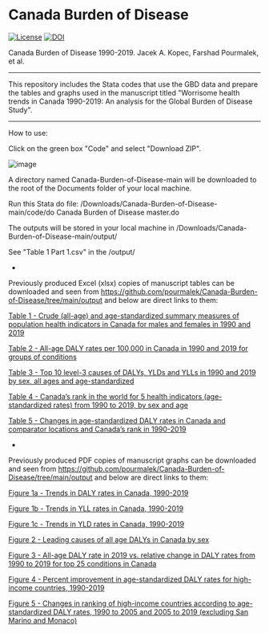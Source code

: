 # Canada Burden of Disease

[![License](https://img.shields.io/badge/License-Apache%202.0-blue.svg)](https://opensource.org/licenses/Apache-2.0) [![DOI](https://zenodo.org/badge/475202009.svg)](https://zenodo.org/badge/latestdoi/475202009)



Canada Burden of Disease 1990-2019. Jacek A. Kopec, Farshad Pourmalek, et al. 


**********************

This repository includes the Stata codes that use the GBD data and prepare the tables and graphs used in the manuscript titled "Worrisome health trends in Canada 1990-2019: An analysis for the Global Burden of Disease Study". 

**********************

How to use:

Click on the green box "Code" and select "Download ZIP".

![image](https://user-images.githubusercontent.com/30849720/160523195-a884f426-a836-4238-8441-577716a67e7a.png)

A directory named Canada-Burden-of-Disease-main will be downloaded to the root of the Documents folder of your local machine. 

Run this Stata do file: /Downloads/Canada-Burden-of-Disease-main/code/do Canada Burden of Disease master.do

The outputs will be stored in your local machine in /Downloads/Canada-Burden-of-Disease-main/output/

See "Table 1 Part 1.csv" in the /output/

*

Previously produced Excel (xlsx) copies of manuscript tables can be downloaded and seen from https://github.com/pourmalek/Canada-Burden-of-Disease/tree/main/output and below are direct links to them:

[Table 1 - Crude (all-age) and age-standardized summary measures of population health indicators in Canada for males and females in 1990 and 2019](https://github.com/pourmalek/Canada-Burden-of-Disease/blob/main/output/Table%201.xlsx)

[Table 2 - All-age DALY rates per 100,000 in Canada in 1990 and 2019 for groups of conditions](https://github.com/pourmalek/Canada-Burden-of-Disease/blob/main/output/Table%202.xlsx)

[Table 3 - Top 10 level-3 causes of DALYs, YLDs and YLLs in 1990 and 2019 by sex, all ages and age-standardized]()

[Table 4 - Canada’s rank in the world for 5 health indicators (age-standardized rates) from 1990 to 2019, by sex and age]()

[Table 5 - Changes in age-standardized DALY rates in Canada and comparator locations and Canada’s rank in 1990-2019]()

*

Previously produced PDF copies of manuscript graphs can be downloaded and seen from https://github.com/pourmalek/Canada-Burden-of-Disease/tree/main/output and below are direct links to them:

[Figure 1a - Trends in DALY rates in Canada, 1990-2019]()

[Figure 1b - Trends in YLL rates in Canada, 1990-2019]()

[Figure 1c - Trends in YLD rates in Canada, 1990-2019]()

[Figure 2 - Leading causes of all age DALYs in Canada by sex]()

[Figure 3 - All-age DALY rate in 2019 vs. relative change in DALY rates from 1990 to 2019 for top 25 conditions in Canada]()

[Figure 4 - Percent improvement in age-standardized DALY rates for high-income countries, 1990-2019]()

[Figure 5 - Changes in ranking of high-income countries according to age-standardized DALY rates, 1990 to 2005 and 2005 to 2019 (excluding San Marino and Monaco) ]()

